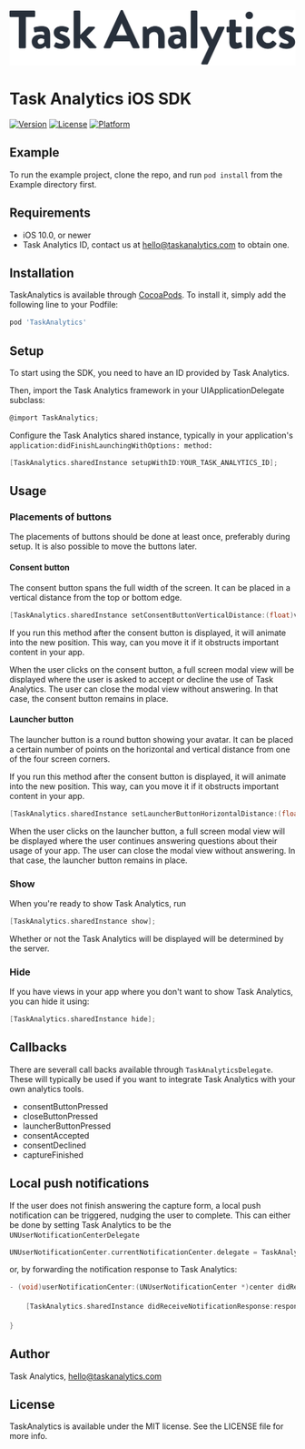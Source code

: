 ![Task Analytics](./task-analytics-logo.svg)

# Task Analytics iOS SDK

[![Version](https://img.shields.io/cocoapods/v/TaskAnalytics.svg?style=flat)](http://cocoapods.org/pods/TaskAnalytics)
[![License](https://img.shields.io/cocoapods/l/TaskAnalytics.svg?style=flat)](http://cocoapods.org/pods/TaskAnalytics)
[![Platform](https://img.shields.io/cocoapods/p/TaskAnalytics.svg?style=flat)](http://cocoapods.org/pods/TaskAnalytics)

## Example

To run the example project, clone the repo, and run `pod install` from the Example directory first.

## Requirements

- iOS 10.0, or newer
- Task Analytics ID, contact us at hello@taskanalytics.com to obtain one.

## Installation

TaskAnalytics is available through [CocoaPods](http://cocoapods.org). To install
it, simply add the following line to your Podfile:

```ruby
pod 'TaskAnalytics'
```

## Setup

To start using the SDK, you need to have an ID provided by Task Analytics.

Then, import the Task Analytics framework in your UIApplicationDelegate subclass:

```objective-c
@import TaskAnalytics;
```

Configure the Task Analytics shared instance, typically in your application's ```application:didFinishLaunchingWithOptions: method:```

```objective-c
[TaskAnalytics.sharedInstance setupWithID:YOUR_TASK_ANALYTICS_ID];
```

## Usage

### Placements of buttons

The placements of buttons should be done at least once, preferably during setup. It is also possible to move the buttons later. 

#### Consent button

The consent button spans the full width of the screen. It can be placed in a vertical distance from the top or bottom edge.

```objective-c
[TaskAnalytics.sharedInstance setConsentButtonVerticalDistance:(float)verticalDistance fromEdge:(TAEdge)edge];
```

If you run this method after the consent button is displayed, it will animate into the new position. This way, can you move it if it obstructs important content in your app.

When the user clicks on the consent button, a full screen modal view will be displayed where the user is asked to accept or decline the use of Task Analytics. The user can close the modal view without answering. In that case, the consent button remains in place.


#### Launcher button

The launcher button is a round button showing your avatar. It can be placed a certain number of points on the horizontal and vertical distance from one of the four screen corners.

If you run this method after the consent button is displayed, it will animate into the new position. This way, can you move it if it obstructs important content in your app.

```objective-c
[TaskAnalytics.sharedInstance setLauncherButtonHorizontalDistance:(float)horizontalDistance verticalDistance:(float)verticalDistance fromCorner:(TACorner)corner];
```

When the user clicks on the launcher button, a full screen modal view will be displayed where the user continues answering questions about their usage of your app. The user can close the modal view without answering. In that case, the launcher button remains in place.



### Show

When you're ready to show Task Analytics, run

```objective-c
[TaskAnalytics.sharedInstance show];
```
Whether or not the Task Analytics will be displayed will be determined by the server.

### Hide

If you have views in your app where you don't want to show Task Analytics, you can hide it using:

```objective-c
[TaskAnalytics.sharedInstance hide];
```


## Callbacks

There are severall call backs available through ```TaskAnalyticsDelegate```. These will typically be used if you want to integrate Task Analytics with your own analytics tools.

- consentButtonPressed
- closeButtonPressed
- launcherButtonPressed
- consentAccepted
- consentDeclined
- captureFinished


## Local push notifications

If the user does not finish answering the capture form, a local push notification can be triggered, nudging the user to complete. This can either be done by setting Task Analytics to be the ```
UNUserNotificationCenterDelegate```

```objective-c
UNUserNotificationCenter.currentNotificationCenter.delegate = TaskAnalytics.sharedInstance;
```
or, by forwarding the notification response to Task Analytics:

```objective-c
- (void)userNotificationCenter:(UNUserNotificationCenter *)center didReceiveNotificationResponse:(UNNotificationResponse *)response withCompletionHandler:(void (^)(void))completionHandler{

    [TaskAnalytics.sharedInstance didReceiveNotificationResponse:response];
     
}

```

## Author

Task Analytics, hello@taskanalytics.com

## License

TaskAnalytics is available under the MIT license. See the LICENSE file for more info.
